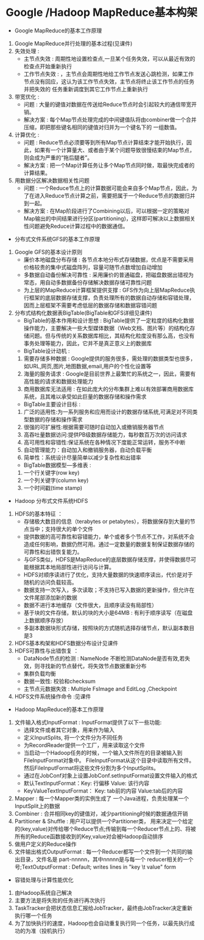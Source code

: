 # Google /Hadoop MapReduce基本构架 
* Google MapReduce的基本工作原理 
1. Google MapReduce并行处理的基本过程(见课件)
2. 失效处理 : 
    * 主节点失效 : 周期性地设置检查点,一旦某个任务失效，可以从最近有效的检查点开始重新执行
    * 工作节点失效 : ，主节点会周期性地给工作节点发送心跳检测，如果工作节点没有回应，这认为该工作节点失效，主节点将终止该工作节点的任务并把失效的 任务重新调度到其它工作节点上重新执行
3. 带宽优化 :
    * 问题 : 大量的键值对数据在传送给Reduce节点时会引起较大的通信带宽开销。 
    * 解决方案 : 每个Map节点处理完成的中间键值队将由combiner做一个合并压缩，即把那些键名相同的键值对归并为一个键名下的 一组数值。
4. 计算优化 :
    * 问题 : Reduce节点必须要等到所有Map节点计算结束才能开始执行，因此，如果有一个计算量大、或者由于某个问题导致很慢结束的Map节点，则会成为严重的“拖后腿者”。
    * 解决方案 : 把一个Map计算任务让多个Map节点同时做，取最快完成者的计算结果。
5. 用数据分区解决数据相关性问题 
    * 问题 : 一个Reduce节点上的计算数据可能会来自多个Map节点，因此，为了在进入Reduce节点计算之前，需要把属于一个Reduce节点的数据归并到一起。 
    * 解决方案 : 在Map阶段进行了Combining以后，可以根据一定的策略对Map输出的中间结果进行分区(partitioning)，这样即可解决以上数据相关性问题避免Reduce计算过程中的数据通信。
* 分布式文件系统GFS的基本工作原理 
1. Google GFS的基本设计原则 
    * 廉价本地磁盘分布存储 : 各节点本地分布式存储数据，优点是不需要采用价格较贵的集中式磁盘阵列，容量可随节点数增加自动增加 
    * 多数据自动备份解决可靠性 : 采用廉价的普通磁盘，把磁盘数据出错视为常态，用自动多数据备份存储解决数据存储可靠性问题 
    * 为上层的MapReduce计算框架提供支撑 : GFS作为向上层MapReduce执行框架的底层数据存储支撑，负责处理所有的数据自动存储和容错处理，因而上层框架不需要考虑低层的数据存储和数据容错问题
2. 分布式结构化数据表BigTable(BigTable和GFS详细见课件)
    * BigTable的基本作用和设计思想 : BigTable提供了一定粒度的结构化数据操作能力，主要解决一些大型媒体数据（Web文档、图片等）的结构化存储问题。但与传统的关系数据库相比，其结构化粒度没有那么高，也没有事务处理等能力，因此，它并不是真正意义上的数据库
    * BigTable设计动机 : 
    1. 需要存储多种数据 : Google提供的服务很多，需处理的数据类型也很多，如URL,网页,图片,地图数据,email,用户的个性化设置等 
    2. 海量的服务请求 : Google是目前世界上最繁忙的系统之一，因此，需要有高性能的请求和数据处理能力 
    3. 商用数据库无法适用 : 在如此庞大的分布集群上难以有效部署商用数据库系统，且其难以承受如此巨量的数据存储和操作需求
    * BigTable主要设计目标 :
    1. 广泛的适用性:为一系列服务和应用而设计的数据存储系统,可满足对不同类型数据的存储和操作需求 
    2. 很强的可扩展性:根据需要可随时自动加入或撤销服务器节点 
    3. 高吞吐量数据访问:提供PB级数据存储能力，每秒数百万次的访问请求 
    4. 高可用性和容错性:保证系统在各种情况下度能正常运转，服务不中断 
    5. 自动管理能力：自动加入和撤销服务器，自动负载平衡 
    6. 简单性：系统设计尽量简单以减少复杂性和出错率
    * BigTable数据模型—多维表 :
    1. 一个行关键字(row key) 
    2. 一个列关键字(column key) 
    3. 一个时间戳(time stamp) 
* Hadoop 分布式文件系统HDFS 
1. HDFS的基本特征 ：
    * 存储极大数目的信息（terabytes or petabytes），将数据保存到大量的节点当中；支持很大的单个文件
    * 提供数据的高可靠性和容错能力，单个或者多个节点不工作，对系统不会造成任何影响，数据仍然可用。通过一定数量的数据复制保证数据存储的可靠性和出错恢复能力。
    * 与GFS类似，HDFS是MapReduce的底层数据存储支撑，并使得数据尽可能根据其本地局部性进行访问与计算。
    * HDFS对顺序读进行了优化，支持大量数据的快速顺序读出，代价是对于随机的访问负载较高。 
    * 数据支持一次写入，多次读取；不支持已写入数据的更新操作，但允许在文件尾部添加新的数据 
    * 数据不进行本地缓存（文件很大，且顺序读没有局部性） 
    * 基于块的文件存储，默认的块的大小是64MB : 有利于顺序读写（在磁盘上数据顺序存放） 
    * 多副本数据块形式存储，按照块的方式随机选择存储节点，默认副本数目是3
2. HDFS基本构架和HDFS数据分布设计见课件
3. HDFS可靠性与出错恢复 ：
    * DataNode节点的检测 : NameNode 不断检测DataNode是否有效,若失效，则寻找新的节点替代，将失效节点数据重新分布 
    * 集群负载均衡 
    * 数据一致性: 校验和checksum 
    * 主节点元数据失效 : Multiple FsImage and EditLog ,Checkpoint
4. HDFS文件系统操作命令 :见课件
* Hadoop MapReduce的基本工作原理 
1. 文件输入格式InputFormat : InputFormat提供了以下一些功能:
    * 选择文件或者其它对象，用来作为输入 
    * 定义InputSplits, 将一个文件分为不同任务 
    * 为RecordReader提供一个工厂，用来读取这个文件 
    * 当启动一个Hadoop任务的时候，一个输入文件所在的目录被输入到FileInputFormat对象中。 FileInputFormat从这个目录中读取所有文件。然后FileInputFormat将这些文件分割为多个InputSplits。 
    * 通过在JobConf对象上设置JobConf.setInputFormat设置文件输入的格式
    * 默认TextInputFormat：Key: 行偏移 Value: 该行内容
    * KeyValueTextInputFormat： Key: tab前的内容 Value:tab后的内容
2. Mapper : 每一个Mapper类的实例生成了 一个Java进程，负责处理某一个InputSplit上的数据 
3. Combiner : 合并相同key的键值对，减少partitioning时候的数据通信开销 
4. Partitioner & Shuffle : 用户可以提供一个Partitioner类， 用来决定一个给定的(key,value)对传给哪个Reduce节点;传输到每一个Reducer节点上的、将被所有的Reduce函数接收到的Key,value对会被Hadoop自动排序
5. 做用户定义的Reduce操作 
6. 文件输出格式OutputFormat : 每一个Reducer都写一个文件到一个共同的输出目录，文件名是 part-nnnnn，其中nnnnn是与每一个 reducer相关的一个号;TextOutputFormat : Default; writes lines in "key \t value" form
* 容错处理与计算性能优化 
1. 由Hadoop系统自己解决 
2. 主要方法是将失败的任务进行再次执行 
3. TaskTracker会把状态信息汇报给JobTracker，最终由JobTracker决定重新执行哪一个任务 
4. 为了加快执行的速度，Hadoop也会自动重复执行同一个任务，以最先执行成功的为准（投机执行） 


